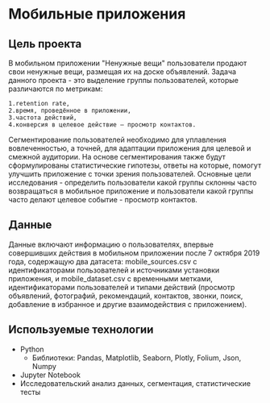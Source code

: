 # Мобильные приложения

## Цель проекта

В мобильном приложении "Ненужные вещи" пользователи продают свои ненужные вещи, размещая их на доске объявлений.
Задача данного проекта - это выделение группы пользователей, которые различаются по метрикам:

    1.retention rate,
    2.время, проведённое в приложении,
    3.частота действий,
    4.конверсия в целевое действие — просмотр контактов.
Сегментирование пользователей необходимо для уплавления вовлеченностью, а точней, для адаптации приложения для целевой и смежной аудитории. На основе сегментирования также будут сформулированы статистические гипотезы, ответы на которые, помогут улучшить приложение с точки зрения пользователей.
Основные цели исследования - определить пользователи какой группы склонны часто возвращаться в мобильное
приложение и пользователи какой группы часто делают целевое событие - просмотр контактов.

## Данные

Данные включают информацию о пользователях, впервые совершивших действия в мобильном приложении после 7 октября 2019 года, содержащую два датасета: mobile_sources.csv с идентификаторами пользователей и источниками установки приложения, и mobile_dataset.csv с временными метками, идентификаторами пользователей и типами действий (просмотр объявлений, фотографий, рекомендаций, контактов, звонки, поиск, добавление в избранное и другие взаимодействия с приложением).

## Используемые технологии

- Python
  - Библиотеки: Pandas, Matplotlib, Seaborn, Plotly, Folium, Json, Numpy
- Jupyter Notebook
- Исследовательский анализ данных, сегментация, статистические тесты